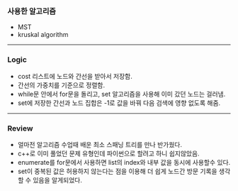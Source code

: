 ### 사용한 알고리즘
* MST
* kruskal algorithm
_____________________________________________________
### Logic
* cost 리스트에 노드와 간선을 받아서 저장함.
* 간선의 가중치를 기준으로 정렬함.
* while문 안에서 for문을 돌리고, set 알고리즘을 사용해 이미 갔던 노드는 걸러냄.
* set에 저장한 간선과 노드 집합은 -1로 값을 바꿔 다음 검색에 영향 없도록 해줌.
_____________________________________________________
### Review
- 얼마전 알고리즘 수업때 배운 최소 스패닝 트리를 만나 반가웠다.
- c++로 이미 풀었던 문제 유형인데 파이썬으로 할려고 하니 쉽지않았음.
- enumerate를 for문에서 사용하면 list의 index와 내부 값을 동시에 사용할수 있다.
- set이 중복된 값은 허용하지 않는다는 점을 이용해 더 쉽게 노드간 방문 기록을 생각할 수 있음을 알게되었다.

